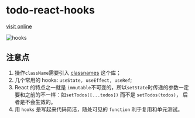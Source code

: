 # todo-react-hooks

[visit online](https://todo-hooks.surge.sh/)

![hooks](/react-hooks.png)

## 注意点

1. 操作`className`需要引入 [classnames](https://github.com/JedWatson/classnames#readme) 这个库；
2. 几个常用的 hooks: `useState, useEffect, useRef`;
3. React 的特点之一就是 `immutable`不可变的，所以`setState`时传递的参数一定要和之前的不一样：如`setTodos([...todos])` 而不是 `setTodos(todos)`， 后者是不会生效的。
4. 用 `hooks` 是写起来代码简洁，随处可见的 `function` 利于复用和单元测试。
